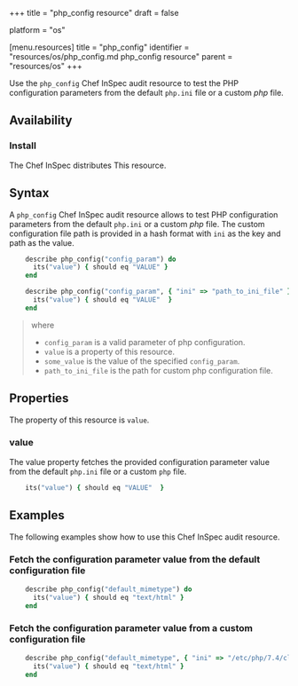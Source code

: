 +++
title = "php_config resource"
draft = false

platform = "os"

[menu.resources]
    title = "php_config"
    identifier = "resources/os/php_config.md php_config resource"
    parent = "resources/os"
+++

Use the `php_config` Chef InSpec audit resource to test the PHP configuration parameters from the default `php.ini` file or a custom *php* file.

## Availability

### Install

The Chef InSpec distributes This resource.

## Syntax

A `php_config` Chef InSpec audit resource allows to test PHP configuration parameters from the default `php.ini` or a custom *php* file. The custom configuration file path is provided in a hash format with `ini` as the key and path as the value.

```ruby
    describe php_config("config_param") do
      its("value") { should eq "VALUE" }
    end

    describe php_config("config_param", { "ini" => "path_to_ini_file" }) do
      its("value") { should eq "VALUE"  }
    end
```

> where
>
> - `config_param` is a valid parameter of php configuration.
> - `value` is a property of this resource.
> - `some_value` is the value of the specified `config_param`.
> - `path_to_ini_file` is the path for custom php configuration file.

## Properties

The property of this resource is `value`.

### value

The value property fetches the provided configuration parameter value from the default `php.ini` file or a custom `php` file.

```ruby
    its("value") { should eq "VALUE"  }
```

## Examples

The following examples show how to use this Chef InSpec audit resource.

### Fetch the configuration parameter value from the default configuration file

```ruby
    describe php_config("default_mimetype") do
      its("value") { should eq "text/html" }
    end
```

### Fetch the configuration parameter value from a custom configuration file

```ruby
    describe php_config("default_mimetype", { "ini" => "/etc/php/7.4/cli/php.ini" }) do
      its("value") { should eq "text/html" }
    end
```
